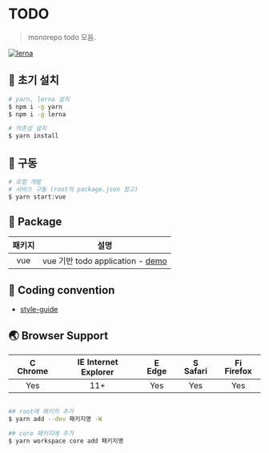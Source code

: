 # TODO
> monorepo todo 모음.

[![lerna](https://img.shields.io/badge/maintained%20with-lerna-cc00ff.svg)](https://lerna.js.org/)
<!-- [![Generic badge](https://img.shields.io/badge/vue-2.17-brightgreen)](https://shields.io/)
[![Generic badge](https://img.shields.io/badge/yarn-1.22.1-blue.svg)](https://shields.io/)
[![Conventional Commits](https://img.shields.io/badge/Conventional%20Commits-11.0.0-yellow.svg)](https://conventionalcommits.org) -->

## 🔨 초기 설치
```bash
# yarn, lerna 설치
$ npm i -g yarn
$ npm i -g lerna

# 의존성 설치
$ yarn install
```
## 🔨 구동
```bash
# 로컬 개발
# 서비스 구동 (root의 package.json 참고)
$ yarn start:vue
```

## 📁 Package
| 패키지 | 설명 |
| :---------: | --------- |
| vue | vue 기반 todo application - [demo](https://dada-vue.netlify.app/) |


## 📙 Coding convention
- [style-guide](https://kr.vuejs.org/v2/style-guide/index.html#%EC%9A%B0%EC%84%A0%EC%88%9C%EC%9C%84-A-%ED%95%84%EC%88%98)

## 🌏 Browser Support
| <img src="https://user-images.githubusercontent.com/1215767/34348387-a2e64588-ea4d-11e7-8267-a43365103afe.png" alt="Chrome" width="16px" height="16px" /> Chrome | <img src="https://user-images.githubusercontent.com/1215767/34348590-250b3ca2-ea4f-11e7-9efb-da953359321f.png" alt="IE" width="16px" height="16px" /> Internet Explorer | <img src="https://user-images.githubusercontent.com/1215767/34348380-93e77ae8-ea4d-11e7-8696-9a989ddbbbf5.png" alt="Edge" width="16px" height="16px" /> Edge | <img src="https://user-images.githubusercontent.com/1215767/34348394-a981f892-ea4d-11e7-9156-d128d58386b9.png" alt="Safari" width="16px" height="16px" /> Safari | <img src="https://user-images.githubusercontent.com/1215767/34348383-9e7ed492-ea4d-11e7-910c-03b39d52f496.png" alt="Firefox" width="16px" height="16px" /> Firefox |
| :---------: | :---------: | :---------: | :---------: | :---------: |
| Yes | 11+ | Yes | Yes | Yes |

```bash

## root에 패키지 추가
$ yarn add --dev 패키지명 -W

## core 패키지에 추가
$ yarn workspace core add 패키지명


```
